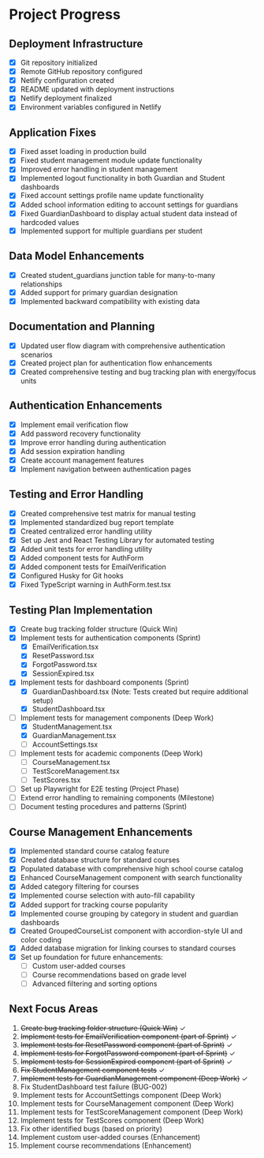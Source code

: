 # Project Progress

## Deployment Infrastructure

- [x] Git repository initialized
- [x] Remote GitHub repository configured
- [x] Netlify configuration created
- [x] README updated with deployment instructions
- [x] Netlify deployment finalized
- [x] Environment variables configured in Netlify

## Application Fixes

- [x] Fixed asset loading in production build
- [x] Fixed student management module update functionality
- [x] Improved error handling in student management
- [x] Implemented logout functionality in both Guardian and Student dashboards
- [x] Fixed account settings profile name update functionality
- [x] Added school information editing to account settings for guardians
- [x] Fixed GuardianDashboard to display actual student data instead of hardcoded values
- [x] Implemented support for multiple guardians per student

## Data Model Enhancements

- [x] Created student_guardians junction table for many-to-many relationships
- [x] Added support for primary guardian designation
- [x] Implemented backward compatibility with existing data

## Documentation and Planning

- [x] Updated user flow diagram with comprehensive authentication scenarios
- [x] Created project plan for authentication flow enhancements
- [x] Created comprehensive testing and bug tracking plan with energy/focus units

## Authentication Enhancements

- [x] Implement email verification flow
- [x] Add password recovery functionality
- [x] Improve error handling during authentication
- [x] Add session expiration handling
- [x] Create account management features
- [x] Implement navigation between authentication pages

## Testing and Error Handling

- [x] Created comprehensive test matrix for manual testing
- [x] Implemented standardized bug report template
- [x] Created centralized error handling utility
- [x] Set up Jest and React Testing Library for automated testing
- [x] Added unit tests for error handling utility
- [x] Added component tests for AuthForm
- [x] Added component tests for EmailVerification
- [x] Configured Husky for Git hooks
- [x] Fixed TypeScript warning in AuthForm.test.tsx

## Testing Plan Implementation

- [x] Create bug tracking folder structure (Quick Win)
- [x] Implement tests for authentication components (Sprint)
  - [x] EmailVerification.tsx
  - [x] ResetPassword.tsx
  - [x] ForgotPassword.tsx
  - [x] SessionExpired.tsx
- [x] Implement tests for dashboard components (Sprint)
  - [x] GuardianDashboard.tsx (Note: Tests created but require additional setup)
  - [x] StudentDashboard.tsx
- [ ] Implement tests for management components (Deep Work)
  - [x] StudentManagement.tsx
  - [x] GuardianManagement.tsx
  - [ ] AccountSettings.tsx
- [ ] Implement tests for academic components (Deep Work)
  - [ ] CourseManagement.tsx
  - [ ] TestScoreManagement.tsx
  - [ ] TestScores.tsx
- [ ] Set up Playwright for E2E testing (Project Phase)
- [ ] Extend error handling to remaining components (Milestone)
- [ ] Document testing procedures and patterns (Sprint)

## Course Management Enhancements

- [x] Implemented standard course catalog feature
- [x] Created database structure for standard courses
- [x] Populated database with comprehensive high school course catalog
- [x] Enhanced CourseManagement component with search functionality
- [x] Added category filtering for courses
- [x] Implemented course selection with auto-fill capability
- [x] Added support for tracking course popularity
- [x] Implemented course grouping by category in student and guardian dashboards
- [x] Created GroupedCourseList component with accordion-style UI and color coding
- [x] Added database migration for linking courses to standard courses
- [x] Set up foundation for future enhancements:
  - [ ] Custom user-added courses
  - [ ] Course recommendations based on grade level
  - [ ] Advanced filtering and sorting options

## Next Focus Areas

1. ~~Create bug tracking folder structure (Quick Win)~~ ✓
2. ~~Implement tests for EmailVerification component (part of Sprint)~~ ✓
3. ~~Implement tests for ResetPassword component (part of Sprint)~~ ✓
4. ~~Implement tests for ForgotPassword component (part of Sprint)~~ ✓
5. ~~Implement tests for SessionExpired component (part of Sprint)~~ ✓
6. ~~Fix StudentManagement component tests~~ ✓
7. ~~Implement tests for GuardianManagement component (Deep Work)~~ ✓
8. Fix StudentDashboard test failure (BUG-002)
9. Implement tests for AccountSettings component (Deep Work)
10. Implement tests for CourseManagement component (Deep Work)
11. Implement tests for TestScoreManagement component (Deep Work)
12. Implement tests for TestScores component (Deep Work)
13. Fix other identified bugs (based on priority)
14. Implement custom user-added courses (Enhancement)
15. Implement course recommendations (Enhancement)
